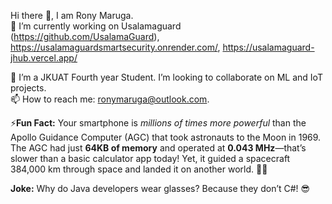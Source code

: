 Hi there 👋, I am Rony Maruga.  
🔭 I’m currently working on Usalamaguard (https://github.com/UsalamaGuard), https://usalamaguardsmartsecurity.onrender.com/, https://usalamaguard-jhub.vercel.app/  

🌱 I’m a JKUAT Fourth year Student. I’m looking to collaborate on ML and IoT projects.   
📫 How to reach me: ronymaruga@outlook.com.   

⚡**Fun Fact:**
Your smartphone is *millions of times more powerful* than the Apollo Guidance Computer (AGC) that took astronauts to the Moon in 1969. The AGC had just **64KB of memory** and operated at **0.043 MHz**—that’s slower than a basic calculator app today! Yet, it guided a spacecraft 384,000 km through space and landed it on another world. 🚀📱

**Joke:**
Why do Java developers wear glasses?
Because they don’t C#! 😎

